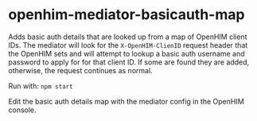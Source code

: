 # openhim-mediator-basicauth-map
Adds basic auth details that are looked up from a map of OpenHIM client IDs. The mediator will look for the `X-OpenHIM-ClienID` request header that the OpenHIM sets and will attempt to lookup a basic auth username and password to apply for for that client ID. If some are found they are added, otherwise, the request continues as normal.

Run with: `npm start`

Edit the basic auth details map with the mediator config in the OpenHIM console.
